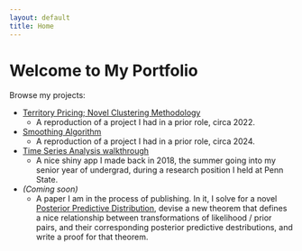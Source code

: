 ```yaml
---
layout: default
title: Home
---
```


# Welcome to My Portfolio

Browse my projects:

- [Territory Pricing; Novel Clustering Methodology](pricing_territory_factors.html)
  - A reproduction of a project I had in a prior role, circa 2022.
- [Smoothing Algorithm](deductible_multiplier_smoothing.html)
  - A reproduction of a project I had in a prior role, circa 2024.
- [Time Series Analysis walkthrough](https://psu-eberly.shinyapps.io/Time_Series_Models/)
  - A nice shiny app I made back in 2018, the summer going into my senior year of undergrad, during a research position I held at Penn State.
- *(Coming soon)*
  - A paper I am in the process of publishing. In it, I solve for a novel [Posterior Predictive Distribution](https://en.wikipedia.org/wiki/Posterior_predictive_distribution), devise a new theorem that defines a nice relationship between transformations of likelihood / prior pairs, and their corresponding posterior predictive destributions, and write a proof for that theorem. 
